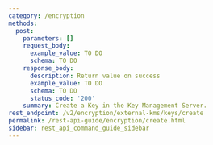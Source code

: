 ```yaml
---
category: /encryption
methods:
  post:
    parameters: []
    request_body:
      example_value: TO DO
      schema: TO DO
    response_body:
      description: Return value on success
      example_value: TO DO
      schema: TO DO
      status_code: '200'
    summary: Create a Key in the Key Management Server.
rest_endpoint: /v2/encryption/external-kms/keys/create
permalink: /rest-api-guide/encryption/create.html
sidebar: rest_api_command_guide_sidebar
---
```

